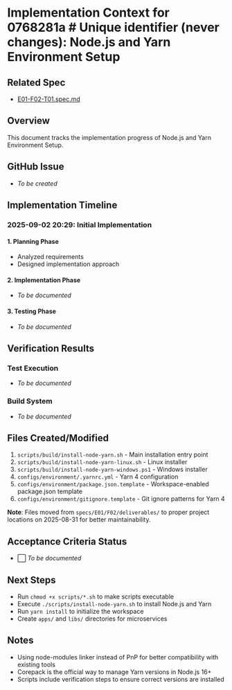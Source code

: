 # Implementation Context for 0768281a # Unique identifier (never changes): Node.js and Yarn Environment Setup

## Related Spec

- [E01-F02-T01.spec.md](./E01-F02-T01.spec.md)

## Overview

This document tracks the implementation progress of Node.js and Yarn Environment Setup.

## GitHub Issue

- *To be created*

## Implementation Timeline

### 2025-09-02 20:29: Initial Implementation

#### 1. Planning Phase

- Analyzed requirements
- Designed implementation approach

#### 2. Implementation Phase

- *To be documented*

#### 3. Testing Phase

- *To be documented*


## Verification Results

### Test Execution

- *To be documented*

### Build System

- *To be documented*


## Files Created/Modified

1. `scripts/build/install-node-yarn.sh` - Main installation entry point
2. `scripts/build/install-node-yarn-linux.sh` - Linux installer  
3. `scripts/build/install-node-yarn-windows.ps1` - Windows installer
4. `configs/environment/.yarnrc.yml` - Yarn 4 configuration
5. `configs/environment/package.json.template` - Workspace-enabled package.json template
6. `configs/environment/gitignore.template` - Git ignore patterns for Yarn 4

**Note**: Files moved from `specs/E01/F02/deliverables/` to proper project locations on 2025-08-31 for better maintainability.

## Acceptance Criteria Status

- ⬜ *To be documented*


## Next Steps


- Run `chmod +x scripts/*.sh` to make scripts executable
- Execute `./scripts/install-node-yarn.sh` to install Node.js and Yarn
- Run `yarn install` to initialize the workspace
- Create `apps/` and `libs/` directories for microservices

## Notes


- Using node-modules linker instead of PnP for better compatibility with existing tools
- Corepack is the official way to manage Yarn versions in Node.js 16+
- Scripts include verification steps to ensure correct versions are installed
